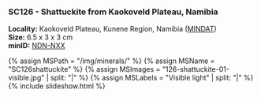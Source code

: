 
### SC126 - Shattuckite from Kaokoveld Plateau, Namibia

**Locality:** Kaokoveld Plateau, Kunene Region, Namibia ([MINDAT](https://www.mindat.org/loc-30243.html))  
**Size:** 6.5 x 3 x 3 cm  
**minID:** [NDN-NXX](https://www.mindat.org/NDN-NXX)

{% assign MSPath = "/img/minerals/" %}
{% assign MSName = "SC126shattuckite" %}
{% assign MSImages = "126-shattuckite-01-visible.jpg" | split: "|" %}
{% assign MSLabels = "Visible light" | split: "|" %}
{% include slideshow.html %}

